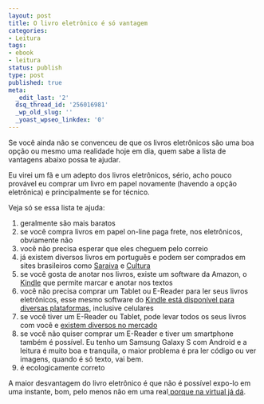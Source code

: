 ```yaml
---
layout: post
title: O livro eletrônico é só vantagem
categories:
- Leitura
tags:
- ebook
- leitura
status: publish
type: post
published: true
meta:
  _edit_last: '2'
  dsq_thread_id: '256016981'
  _wp_old_slug: ''
  _yoast_wpseo_linkdex: '0'
---
```

Se você ainda não se convenceu de que os livros eletrônicos são uma boa opção ou mesmo uma realidade hoje em dia, quem sabe a lista de vantagens abaixo possa te ajudar.

Eu virei um fã e um adepto dos livros eletrônicos, sério, acho pouco provável eu comprar um livro em papel novamente (havendo a opção eletrônica) e principalmente se for técnico.

Veja só se essa lista te ajuda:
<ol>
	<li>geralmente são mais baratos</li>
	<li>se você compra livros em papel on-line paga frete, nos eletrônicos, obviamente não</li>
	<li>você não precisa esperar que eles cheguem pelo correio</li>
	<li>já existem diversos livros em português e podem ser comprados em sites brasileiros como <a href="http://www.livrariasaraiva.com.br/livros-digitais/?ID=BD61DCEF7DB030E0D19190666" target="_blank">Saraiva</a> e <a href="http://www.livrariacultura.com.br/scripts/ebooks/index.asp?sid=8738214911315816569556325&amp;k5=C76F132&amp;uid=" target="_blank">Cultura</a></li>
	<li>se você gosta de anotar nos livros, existe um software da Amazon, o <a href="http://www.amazon.com/gp/help/customer/display.html/ref=sv_kinc_9?ie=UTF8&amp;nodeId=200127470" target="_self">Kindle</a> que permite marcar e anotar nos textos</li>
	<li>você não precisa comprar um Tablet ou E-Reader para ler seus livros eletrônicos, esse mesmo software do <a href="http://www.amazon.com/gp/help/customer/display.html/ref=sv_kinc_9?ie=UTF8&amp;nodeId=200127470" target="_blank">Kindle está disponível para diversas plataformas</a>, inclusive celulares</li>
	<li>se você tiver um E-Reader ou Tablet, pode levar todos os seus livros com você e <a href="http://abrindoolivro.wordpress.com/2010/09/04/ereaders-no-brasil-novidades/" target="_blank">existem diversos no mercado</a></li>
	<li>se você não quiser comprar um E-Reader e tiver um smartphone também é possível. Eu tenho um Samsung Galaxy S com Android e a leitura é muito boa e tranquila, o maior problema é pra ler código ou ver imagens, quando é só texto, vai bem.</li>
	<li>é ecologicamente correto</li>
</ol>
A maior desvantagem do livro eletrônico é que não é possível expo-lo em uma instante, bom, pelo menos não em uma real<a href="http://www.shelfari.com/vintem/shelf" target="_self"> porque na virtual já dá</a>.
